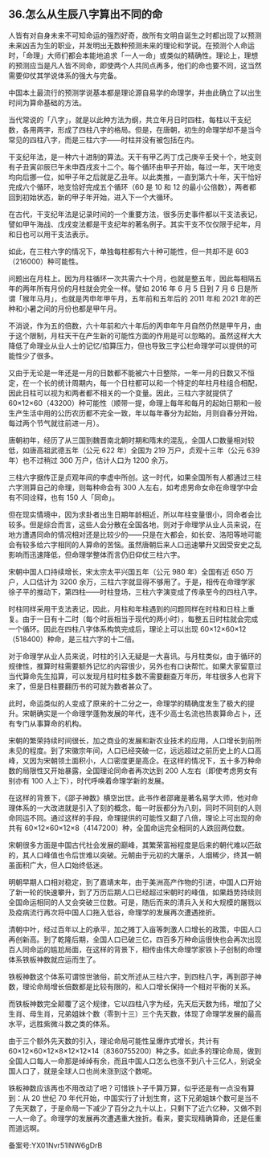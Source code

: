 ## 36.怎么从生辰八字算出不同的命
人皆有对自身未来不可知命运的强烈好奇，故所有文明自诞生之时都出现了以预测未来凶吉为生的职业，并发明出无数种预测未来的理论和学说。在预测个人命运时，「命理」大师们都会本能地追求「一人一命」或类似的精确性。理论上，理想的预测应当是凡人皆不同命，即使两个人共同点再多，他们的命也要不同，这当然需要仰仗其学说体系的强大与完备。



中国本土最流行的预测学说基本都是理论源自易学的命理学，并由此确立了以出生时间为算命基础的方法。



当代常说的「八字」，就是以此种方法为纲，共立年月日时四柱，每柱以干支纪数，各用两字，形成了四柱八字的格局。但是，在唐朝，初生的命理学却不是当今常见的四柱八字，而是三柱六字——时柱并没有被包括在内。



干支纪年法，是一种六十进制的算法。天干有甲乙丙丁戊己庚辛壬癸十个，地支则有子丑寅卯辰巳午未申酉戌亥十二个。每个循环由甲子开始，每过一年，天干地支均向后挪一位，如甲子年之后就是乙丑年。以此类推，一直到第六十年，天干恰好完成六个循环，地支恰好完成五个循环（60 是 10 和 12 的最小公倍数），两者都回到初始状态，新的甲子年开始，进入下一个大循环。



在古代，干支纪年法是记录时间的一个重要方法，很多历史事件都以干支法表记，譬如甲午海战、戊戌变法都是干支纪年的著名例子。其实干支不仅仅限于纪年，月和日也可以用干支法表示。



如此，在三柱六字的情况下，单独每柱都有六十种可能性，但一共却不是 603（216000）种可能性。



问题出在月柱上。因为月柱循环一次共需六十个月，也就是整五年，因此每相隔五年的两年所有月份的月柱就会完全一样。譬如 2016 年 6 月 5 日到 7 月 6 日是所谓「猴年马月」，也就是丙申年甲午月，五年前和五年后的 2011 年和 2021 年的芒种和小暑之间的月份也都是甲午月。



不消说，作为五的倍数，六十年前和六十年后的丙申年午月自然仍然是甲午月，由于这个限制，月柱天干在产生新的可能性方面的作用是可以忽略的。虽然这样大大降低了命理业从业人士的记忆/掐算压力，但也导致三字公栏命理学可以提供的可能性少了很多。



又由于无论是一年还是一月的日数都不能被六十日整除，一年一月的日数又不恒定，在一个长的统计周期内，每一个日柱都可以和一个特定的年柱月柱组合相配，因此日柱可以视为和两者都不相关的一个变量。因此，三柱六字就提供了 60×12×60（43200）种可能性（顺带一提，命理上每年和每月的起始日期和一般生产生活中用的公历农历都不完全一致，年以每年春分为起始，月则自春分开始，每过两个节气就往前进一月）。



唐朝初年，经历了从三国到魏晋南北朝时期和隋末的混乱，全国人口数量相对较低，如唐高祖武德五年（公元 622 年）全国为 219 万户，贞观十三年（公元 639 年）也不过稍过 300 万户，估计人口为 1200 余万。



三柱六字据传正是贞观年间的李虚中所创。这一时代，如果全国所有人都通过三柱六字测算自己的命理，则每种命会有 300 人左右，如考虑男命女命在命理学中会有不同诠释，也有 150 人「同命」。



但在现实情境中，因为求卦者出生日期年龄相近，所以年柱变量很小，同命者会比较多。但是综合而言，这些人会分散在全国各地，则对于命理学从业人员来说，在地方遭遇同命的情况相对还是比较少的——只是在大都会，如长安、洛阳等地可能会有较多给六字相同的人算命的苦恼。虽然唐朝后来人口迅速攀升又因受安史之乱影响而迅速降低，但命理学整体而言仍旧仰仗三柱六字。



宋朝中国人口持续增长，宋太宗太平兴国五年（公元 980 年）全国有近 650 万户，人口估计为 3200 余万，三柱六字就显得不够用了。于是，相传在命理学家徐子平的推动下，第四柱——时柱登场，三柱六字演变成了传承至今的四柱八字。



时柱同样采用干支法表记，因此，月柱和年柱遇到的问题同样在时柱和日柱上重复。由于一日有十二时（每个时辰相当于现代的两小时），每整五日时柱就会完成一个循环。因此在四柱八字体系构筑完成后，理论上可以出现 60×12×60×12（518400）种命，是三柱六字的十二倍。



对于命理学从业人员来说，时柱的引入无疑是一大喜讯。与月柱类似，由于循环的规律性，推算时柱需要额外记忆的内容很少，另外也有口诀帮忙。如果大家留意过当代算命先生掐算，可以发现月柱时柱多数不需要翻查万年历，年柱很多人也背下来了，但是日柱要翻历书的可就为数者甚众了。



此时，命运类似的人变成了原来的十二分之一，命理学的精确度发生了极大的提升。宋朝确实是一个命理学蓬勃发展的年代，连不少高士名流也热衷算命占卜，还有专门从事算命的机构。



宋朝的繁荣持续时间很长，加之商业的发展和新农业技术的应用，人口增长到前所未见的程度。到了宋徽宗年间，人口已经突破一亿，远远超过之前历史上的人口高峰，又因为宋朝领土面积小，人口密度更是高企。在这样的情况下，五十多万种命数的局限性又开始暴露，全国理论同命者再次达到 200 人左右（即使考虑男女有别亦有 100 人上下），时代呼唤着命理学新的发展。



在这样的背景下，《邵子神数》横空出世。此书作者邵雍是著名易学大师，他对命理体系的一大改进就是引入了刻的概念，每一时辰都分为八刻，同时不同刻的人则命同运不同。通过这样的手段，命理提供的可能性又翻了八倍，理论上可出现的命共有 60×12×60×12×8（4147200）种，全国命运完全相同的人跌回两位数。



宋朝很多方面是中国古代社会发展的巅峰，其繁荣富裕程度是后来的朝代难以匹敌的，其人口峰值也令后世难以突破。元朝由于元初的大屠杀，人烟稀少，终其一朝虽面积广大，但人口始终低迷。



明朝早期人口相对稳定，到了嘉靖末年，由于美洲高产作物的引进，中国人口开始了新一轮的快速攀升，到了万历后期人口已经超过宋朝时的峰值，如果趋势持续则全国命运相同的人又会突破三位数。可是，随后而来的清兵入关和大规模的屠戮以及疫病流行再次将中国人口拖入低谷，命理学的发展再次遭遇挫折。



清朝中叶，经过百年以上的承平，加之摊丁入亩等刺激人口增长的政策，中国人口再创新高。到了乾隆后期，全国人口已破三亿，四百多万种命运很快也会再次出现百人同命运的尴尬局面，在这样的背景下，相传由伟大命理学家铁卜子创制的命理体系铁板神数就应运而生了。



铁板神数这个体系可谓惊世骇俗，前文所述从三柱六字，到四柱八字，再到邵子神数，理论命局增长倍数都是比较有限的，和人口增长保持一个相对平衡的关系。



而铁板神数完全颠覆了这个规律，它以四柱八字为经，先天后天数为纬，增加了父生肖、母生肖，兄弟姐妹个数（零到十三）三个先天数，体现了命理学发展的最高水平，远胜紫微斗数之类的体系。



由于三个额外先天数的引入，理论命局可能性呈爆炸式增长，共计有 60×12×60×12×8×12×12×14（8360755200）种之多。如此多的理论命局，做到全国人口每人一命那是绰绰有余，而且中国人口怎么也涨不到八十三亿人，别说全国人口了，就是全球人口也尚未涨到这个数呢。



铁板神数应该再也不用改动了吧？可惜铁卜子千算万算，似乎还是有一点没有算到：从 20 世纪 70 年代开始，中国实行了计划生育，这下兄弟姐妹个数可是当不了先天数了，于是命局一下减少了百分之九十以上，只剩下了近六亿种，又做不到一人一命了。命理学的发展再次遭遇重大挫折。看来，要实现精确算命，还是任重而道远啊。



备案号:YX01Nvr51lNW6gDrB

